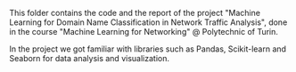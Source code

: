 This folder contains the code and the report of the project "Machine Learning for Domain Name Classification in Network Traffic Analysis", done in the course "Machine Learning for Networking" @ Polytechnic of Turin.

In the project we got familiar with libraries such as Pandas, Scikit-learn and Seaborn for data analysis and visualization.

